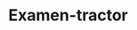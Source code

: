 # Examen-tractor
<dtd>
<paso numero"1" Lo primero que he hecho fue fijarme en el nombre de la etiqueta que engloba todod el xml/>







</dtd>
